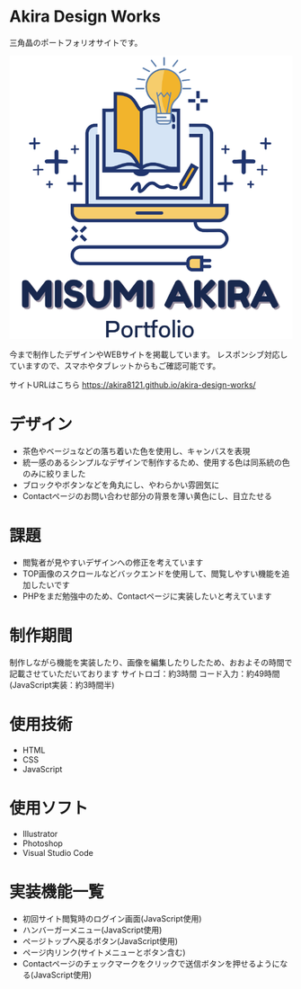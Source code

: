 # Akira Design Works

三角晶のポートフォリオサイトです。

![logo](https://github.com/Akira8121/trajectory/blob/main/images/Misumi%20Akira.svg)

今まで制作したデザインやWEBサイトを掲載しています。
レスポンシブ対応していますので、スマホやタブレットからもご確認可能です。

サイトURLはこちら
https://akira8121.github.io/akira-design-works/


# デザイン
* 茶色やベージュなどの落ち着いた色を使用し、キャンバスを表現
* 統一感のあるシンプルなデザインで制作するため、使用する色は同系統の色のみに絞りました
* ブロックやボタンなどを角丸にし、やわらかい雰囲気に
* Contactページのお問い合わせ部分の背景を薄い黄色にし、目立たせる


# 課題
* 閲覧者が見やすいデザインへの修正を考えています
* TOP画像のスクロールなどバックエンドを使用して、閲覧しやすい機能を追加したいです
* PHPをまだ勉強中のため、Contactページに実装したいと考えています


# 制作期間
制作しながら機能を実装したり、画像を編集したりしたため、おおよその時間で記載させていただいております
サイトロゴ：約3時間
コード入力：約49時間 (JavaScript実装：約3時間半)


# 使用技術
* HTML
* CSS
* JavaScript


# 使用ソフト
* Illustrator
* Photoshop
* Visual Studio Code


# 実装機能一覧
* 初回サイト閲覧時のログイン画面(JavaScript使用)
* ハンバーガーメニュー(JavaScript使用)
* ページトップへ戻るボタン(JavaScript使用)
* ページ内リンク(サイトメニューとボタン含む)
* Contactページのチェックマークをクリックで送信ボタンを押せるようになる(JavaScript使用)
